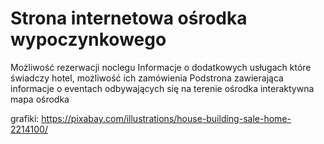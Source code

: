 <h1>Strona internetowa ośrodka wypoczynkowego</h1>
Możliwość rezerwacji noclegu
Informacje o dodatkowych usługach które świadczy hotel, możliwość ich zamówienia
Podstrona zawierająca informacje o eventach odbywających się na terenie ośrodka
interaktywna mapa ośrodka

grafiki:
https://pixabay.com/illustrations/house-building-sale-home-2214100/

